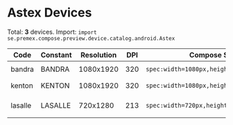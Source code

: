 # Astex Devices

Total: **3** devices. Import: `import se.premex.compose.preview.device.catalog.android.Astex`

| Code | Constant | Resolution | DPI | Compose Spec | Preview Usage |
|------|----------|------------|-----|-------------|---------------|
| bandra | BANDRA | 1080x1920 | 320 | `spec:width=1080px,height=1920px,dpi=320` | `@Preview(device = Astex.BANDRA)` |
| kenton | KENTON | 1080x1920 | 320 | `spec:width=1080px,height=1920px,dpi=320` | `@Preview(device = Astex.KENTON)` |
| lasalle | LASALLE | 720x1280 | 213 | `spec:width=720px,height=1280px,dpi=213` | `@Preview(device = Astex.LASALLE)` |

<!-- Generated automatically. Do not edit manually. -->
